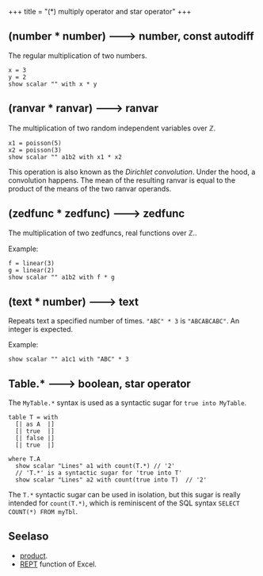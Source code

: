 +++
title = "(*) multiply operator and star operator"
+++

## (number * number) 🡒 number, const autodiff

The regular multiplication of two numbers.

```envision
x = 3
y = 2
show scalar "" with x * y
```

## (ranvar * ranvar) 🡒 ranvar

The multiplication of two random independent variables over $\mathbb{Z}$.

```envision
x1 = poisson(5)
x2 = poisson(3)
show scalar "" a1b2 with x1 * x2
```

This operation is also known as the _Dirichlet convolution_. Under the hood, a convolution happens. The mean of the resulting ranvar is equal to the product of the means of the two ranvar operands.

## (zedfunc * zedfunc) 🡒 zedfunc

The multiplication of two zedfuncs, real functions over $\mathbb{Z}$..

Example:

```envision
f = linear(3)
g = linear(2)
show scalar "" a1b2 with f * g
```

## (text * number) 🡒 text

Repeats text a specified number of times. `"ABC" * 3` is `"ABCABCABC"`. An integer is expected.

Example:

```envision
show scalar "" a1c1 with "ABC" * 3
```

## Table.* 🡒 boolean, star operator

The `MyTable.*` syntax is used as a syntactic sugar for `true into MyTable`.

```envision
table T = with
  [| as A  |]
  [| true  |]
  [| false |]
  [| true  |]
 
where T.A
  show scalar "Lines" a1 with count(T.*) // '2'
  // 'T.*' is a syntactic sugar for 'true into T'
  show scalar "Lines" a2 with count(true into T)  // '2'
```

The `T.*` syntactic sugar can be used in isolation, but this sugar is really intended for `count(T.*)`, which is reminiscent of the SQL syntax `SELECT COUNT(*) FROM myTbl`.

## Seelaso

* [product](../../pqr/product/).
* [REPT](https://support.office.com/en-us/article/rept-function-04c4d778-e712-43b4-9c15-d656582bb061) function of Excel.
